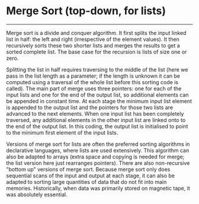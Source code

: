 # Merge Sort (top-down, for lists)

---

Merge sort is a divide and conquer algorithm. It first splits the input
linked list in half: the left and right (irrespective of the element
values). It then recursively sorts these two shorter lists and merges the
results to get a sorted complete list.  The base case for the recursion
is lists of size one or zero.

Splitting the list in half requires traversing to the middle of the
list (here we pass in the list length as a parameter; if the length is
unknown it can be computed using a traversal of the whole list before this
sorting code is called).  The main part of merge uses three pointers:
one for each of the input lists and one for the end of the output list,
so additional elements can be appended in constant time.  At each stage
the minimum input list element is appended to the output list and the
pointers for those two lists are advanced to the next elements. When one
input list has been completely traversed, any additional elements in the
other input list are linked onto to the end of the output list. In this
coding, the output list is initialised to point to the minimum first
element of the input lists.

Versions of merge sort for lists are often the preferred sorting
algorithms in declarative languages, where lists are used extensively.
This algorithm can also be adapted to arrays (extra space and copying
is needed for merge; the list version here just rearranges pointers).
There are also non-recursive "bottom up" versions of merge sort. Because
merge sort only does sequential scans of the input and output at each
stage, it can also be adapted to sorting large quantities of data that
do not fit into main memories. Historically, when data was primarily
stored on magnetic tape, it was absolutely essential.

